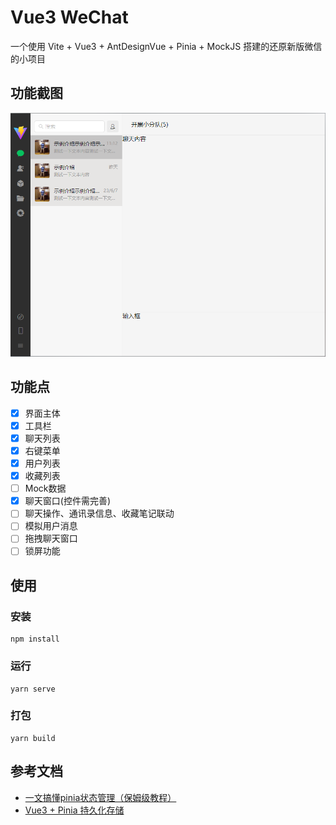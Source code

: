 # Vue3 WeChat

一个使用 Vite + Vue3 + AntDesignVue + Pinia + MockJS 搭建的还原新版微信的小项目

## 功能截图

![功能截图](./snapshot/interface.jpg)

## 功能点

- [x] 界面主体
- [x] 工具栏
- [x] 聊天列表
- [x] 右键菜单
- [x] 用户列表
- [x] 收藏列表
- [ ] Mock数据
- [x] 聊天窗口(控件需完善)
- [ ] 聊天操作、通讯录信息、收藏笔记联动
- [ ] 模拟用户消息
- [ ] 拖拽聊天窗口
- [ ] 锁屏功能

## 使用

### 安装

```
npm install
```

### 运行

```
yarn serve
```

### 打包

```
yarn build
```

## 参考文档

- [一文搞懂pinia状态管理（保姆级教程）](https://zhuanlan.zhihu.com/p/533233367)
- [Vue3 + Pinia 持久化存储](https://blog.csdn.net/weixin_36757282/article/details/127226319)
